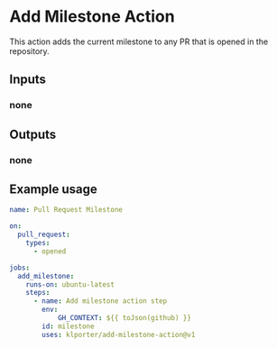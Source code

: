 # Add Milestone Action

This action adds the current milestone to any PR that is opened in the repository.

## Inputs

### none

## Outputs

### none

## Example usage
```yml
name: Pull Request Milestone

on:
  pull_request:
    types:
      - opened

jobs:
  add_milestone:
    runs-on: ubuntu-latest
    steps:
      - name: Add milestone action step
        env:
            GH_CONTEXT: ${{ toJson(github) }}
        id: milestone
        uses: klporter/add-milestone-action@v1
```